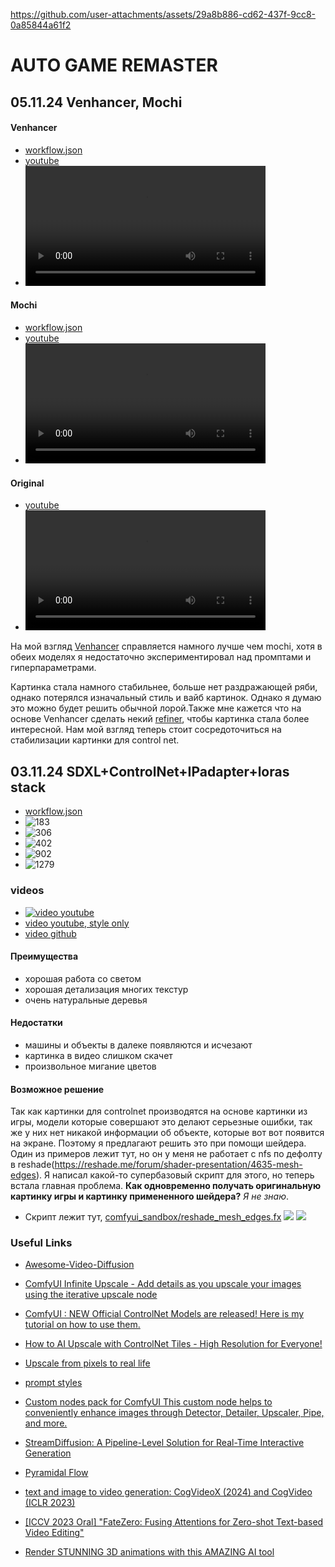 
https://github.com/user-attachments/assets/29a8b886-cd62-437f-9cc8-0a85844a61f2
# AUTO GAME REMASTER
## 05.11.24 Venhancer, Mochi

#### Venhancer
- [workflow.json](showcases/showcase_2/nfs_venhancer.json)
- [youtube](https://youtu.be/KWcad7MjKQo)
- <video src="https://github.com/user-attachments/assets/66eb4ee4-d3bf-4190-9810-1e697165f8f2" width="80%" controls autoplay loop></video>


#### Mochi
- [workflow.json](showcases/showcase_2/nfs_mochi_enhancer.json)
- [youtube](https://youtu.be/h2xGpse_GRQ)
- <video src="https://github.com/dmitrymailk/auto_remaster/raw/refs/heads/master/showcases/showcase_2/showcase_2_mochi.mp4" width="80%" controls autoplay loop></video>

#### Original
- [youtube](https://youtu.be/UHwW8Y2Vyjs)
- <video src="https://github.com/dmitrymailk/auto_remaster/raw/refs/heads/master/showcases/showcase_2/showcase_2_original.mp4" width="80%" controls autoplay loop></video>

На мой взгляд [Venhancer](https://github.com/Vchitect/VEnhancer) справляется намного лучше чем mochi, хотя в обеих моделях я недостаточно экспериментировал над промптами и гиперпараметрами.

Картинка стала намного стабильнее, больше нет раздражающей ряби, однако потерялся изначальный стиль и вайб картинок. Однако я думаю это можно будет решить обычной лорой.Также мне кажется что на основе Venhancer сделать некий [refiner](https://www.reddit.com/r/StableDiffusion/comments/15ah7uj/can_someone_explain_what_the_sdxl_refiner_does/), чтобы картинка стала более интересной. Нам мой взгляд теперь стоит сосредоточиться на стабилизации картинки для control net.

## 03.11.24 SDXL+ControlNet+IPadapter+loras stack
- [workflow.json](./showcases/showcase_1/nfs_ip_control_lora_showcase_1.json)
- ![183](showcases/showcase_1/nfs_00000183.png)
- ![306](showcases/showcase_1/nfs_00000306.png)
- ![402](showcases/showcase_1/nfs_00000402.png)
- ![902](showcases/showcase_1/nfs_00000902.png)
- ![1279](showcases/showcase_1/nfs_00001279.png)
### videos
- [![video youtube](./showcases/showcase_1/showcase_video_preview.jpg)](https://youtu.be/AX1ZpzI6wcQ)
- [video youtube, style only](https://youtu.be/fegY0VjZm1A)
- [video github](showcases/showcase_1/output.mp4)

#### Преимущества
- хорошая работа со светом
- хорошая детализация многих текстур
- очень натуральные деревья
#### Недостатки
- машины и объекты в далеке появляются и исчезают
- картинка в видео слишком скачет
- произвольное мигание цветов

#### Возможное решение
Так как картинки для controlnet производятся на основе картинки из игры, модели которые совершают это делают серьезные ошибки, так же у них нет никакой информации об объекте, которые вот вот появится на экране. Поэтому я предлагают решить это при помощи шейдера. Один из примеров лежит тут, но он у меня не работает с nfs по дефолту в reshade(https://reshade.me/forum/shader-presentation/4635-mesh-edges). Я написал какой-то супербазовый скрипт для этого, но теперь встала главная проблема. **Как одновременно получать оригинальную картинку игры и картинку примененного шейдера?** *Я не знаю*.
- Скрипт лежит тут, [comfyui_sandbox/reshade_mesh_edges.fx](comfyui_sandbox/reshade_mesh_edges.fx)
![](showcases/showcase_1/original.jpg)
![](showcases/showcase_1/reshade.jpg)


### Useful Links
- [Awesome-Video-Diffusion](https://github.com/showlab/Awesome-Video-Diffusion)
- [ComfyUI Infinite Upscale - Add details as you upscale your images using the iterative upscale node](https://youtu.be/t3lT_04A9j0?si=D25zicaGgGvVSX0q)
- [ComfyUI : NEW Official ControlNet Models are released! Here is my tutorial on how to use them.](https://youtu.be/DMxnf4WXMsY?si=-JslyF1_Xm08JodO)
- [How to AI Upscale with ControlNet Tiles - High Resolution for Everyone!](https://youtu.be/EmA0RwWv-os?si=FLA0WDs7DmNr3FUH)
- [Upscale from pixels to real life](https://youtu.be/kBFMKroTuXE?si=kbtXe7Lz8qrU3vBx)
- [prompt styles](https://github.com/yolain/ComfyUI-Easy-Use/blob/main/resources/fooocus_styles.json)
- [Custom nodes pack for ComfyUI This custom node helps to conveniently enhance images through Detector, Detailer, Upscaler, Pipe, and more.](https://github.com/ltdrdata/ComfyUI-Impact-Pack)
- [StreamDiffusion: A Pipeline-Level Solution for Real-Time Interactive Generation](https://github.com/cumulo-autumn/StreamDiffusion)

- [Pyramidal Flow](https://pyramid-flow.github.io/)
- [text and image to video generation: CogVideoX (2024) and CogVideo (ICLR 2023)](https://github.com/THUDM/CogVideo)
- [[ICCV 2023 Oral] "FateZero: Fusing Attentions for Zero-shot Text-based Video Editing"](https://github.com/ChenyangQiQi/FateZero)
- [Render STUNNING 3D animations with this AMAZING AI tool](https://youtu.be/8afb3luBvD8?si=0vaFe9OU684lW4Ps)
